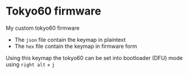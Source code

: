 # Tokyo60 firmware
My custom tokyo60 firmware

* The `json` file contain the keymap in plaintext   
* The `hex` file contain the keymap in firmware form

Using this keymap the tokyo60 can be set into bootloader (DFU) mode using `right alt` + `j`